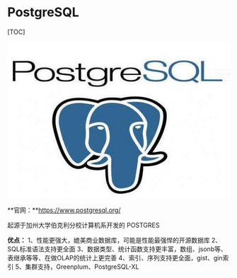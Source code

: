 # PostgreSQL

[TOC]

![](../../../Image/p/postgresql.png)

**官网：**https://www.postgresql.org/

起源于加州大学伯克利分校计算机系开发的 POSTGRES

**优点：**
1、性能更强大，媲美商业数据库，可能是性能最强悍的开源数据库
2、SQL标准语法支持更全面
3、数据类型、统计函数支持更丰富，数组、jsonb等、表继承等等、在做OLAP的统计上更完善
4、索引、序列支持更全面，gist、gin索引
5、集群支持，Greenplum、PostgreSQL-XL


